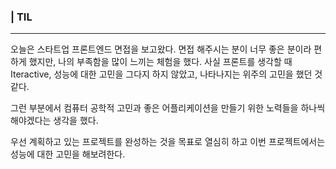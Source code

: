 ### | TIL
---
오늘은 스타트업 프론트엔드 면접을 보고왔다.
면접 해주시는 분이 너무 좋은 분이라 편하게 했지만, 나의 부족함을 많이 느끼는 체험을 했다.
사실 프론트를 생각할 때 Iteractive, 성능에 대한 고민을 그다지 하지 않았고, 나타나지는 위주의 고민을 했던 것 같다.

그런 부분에서 컴퓨터 공학적 고민과 좋은 어플리케이션을 만들기 위한 노력들을 하나씩 해야겠다는 생각을 했다.

우선 계획하고 있는 프로젝트를 완성하는 것을 목표로 열심히 하고 이번 프로젝트에서는 성능에 대한 고민을 해보려한다.
